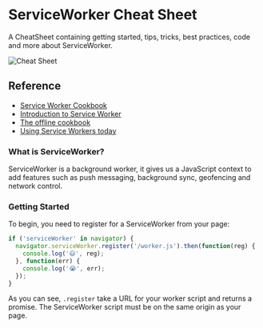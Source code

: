 # ServiceWorker Cheat Sheet

A CheatSheet containing getting started, tips, tricks, best practices, code and more about ServiceWorker.

![Cheat Sheet](http://i.imgur.com/BpAPJtX.jpg)

## Reference

* [Service Worker Cookbook](https://serviceworke.rs/)
* [Introduction to Service Worker](http://www.html5rocks.com/en/tutorials/service-worker/introduction/)
* [The offline cookbook](https://jakearchibald.com/2014/offline-cookbook/)
* [Using Service Workers today](https://jakearchibald.com/2014/using-serviceworker-today/)

### What is ServiceWorker?

ServiceWorker is a background worker, it gives us a JavaScript context to add features such as push messaging, background sync, geofencing and network control.

### Getting Started

To begin, you need to register for a ServiceWorker from your page:

```javascript
if ('serviceWorker' in navigator) {
  navigator.serviceWorker.register('/worker.js').then(function(reg) {
    console.log('😃', reg);
  }, function(err) {
    console.log('😭', err);
  });
}
```

As you can see, `.register` take a URL for your worker script and returns a promise. The ServiceWorker script must be on the same origin as your page.
